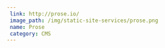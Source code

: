 ```yaml
---
 link: http://prose.io/
 image_path: /img/static-site-services/prose.png
 name: Prose
 category: CMS
---
```

